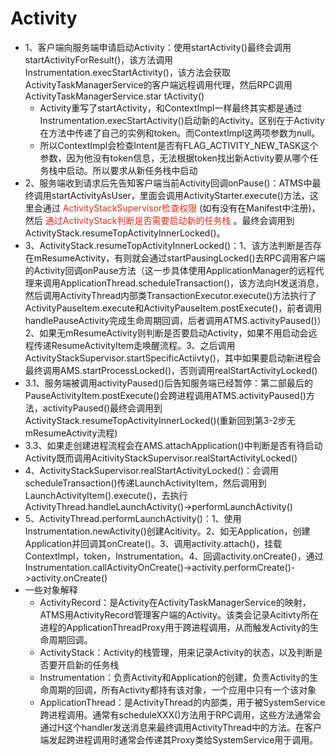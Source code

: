 # Activity
- 1、客户端向服务端申请启动Activity：使用startActivity()最终会调用startActivityForResult()，该方法调用 Instrumentation.execStartActivity()，该方法会获取ActivityTaskManagerService的客户端远程调用代理，然后RPC调用 ActivityTaskManagerService.star tActivity()
    - Activity重写了startActivity，和ContextImpl一样最终其实都是通过Instrumentation.execStartActivity()启动新的Activity。区别在于Activity在方法中传递了自己的实例和token。而ContextImpl这两项参数为null。
    - 所以ContextImpl会检查Intent是否有FLAG_ACTIVITY_NEW_TASK这个参数，因为他没有token信息，无法根据token找出新Activity要从哪个任务栈中启动。所以要求从新任务栈中启动
- 2、服务端收到请求后先告知客户端当前Activity回调onPause()：ATMS中最终调用startActivityAsUser，里面会调用ActivityStarter.execute()方法，这里会通过 <font color=#DC2D1E>ActivityStackSupervisor检查权限</font> (如有没有在Manifest中注册)，然后 <font color=#DC2D1E>通过ActivityStack判断是否需要启动新的任务栈</font> 。最终会调用到ActivityStack.resumeTopActivityInnerLocked()。
- 3、ActivityStack.resumeTopActivityInnerLocked()：1、该方法判断是否存在mResumeActivity，有则就会通过startPausingLocked()去RPC调用客户端的Activity回调onPause方法（这一步具体使用ApplicationManager的远程代理来调用ApplicationThread.scheduleTransaction()，该方法向H发送消息，然后调用ActivityThread内部类TransactionExecutor.execute()方法执行了ActivityPauseItem.execute和ActivityPauseItem.postExecute()，前者调用handlePauseActivity完成生命周期回调，后者调用ATMS.activityPaused()）2、如果无mResumeActivity则判断是否要启动Activity，如果不用启动会远程传递ResumeActivityItem走唤醒流程。3、之后调用ActivityStackSupervisor.startSpecificActiivty()，其中如果要启动新进程会最终调用AMS.startProcessLocked()，否则调用realStartActivityLocked()
- 3.1、服务端被调用activityPaused()后告知服务端已经暂停：第二部最后的PauseActivityItem.postExecute()会跨进程调用ATMS.activityPaused()方法，activityPaused()最终会调用到ActivityStack.resumeTopActivityInnerLocked()(重新回到第3-2步无mResumeActivity流程)
- 3.3、如果走创建进程流程会在AMS.attachApplication()中判断是否有待启动Activity既而调用AcitivityStackSupervisor.realStartActivityLocked()
- 4、ActivityStackSupervisor.realStartActivityLocked()：会调用scheduleTransaction()传递LaunchActivityItem，然后调用到LaunchActivityItem().execute()，去执行ActivityThread.handleLaunchActivity()->performLaunchActivity()
- 5、ActivityThread.performLaunchActivity()：1、使用Instrumentation.newActivity()创建Acitivity。2、如无Application，创建Application并回调其onCreate()。3、调用activity.attach()，挂载ContextImpl，token，Instrumentation。4、回调activity.onCreate()，通过Instrumentation.callActivityOnCreate()->activity.performCreate()->activity.onCreate()
- 一些对象解释
    - ActivityRecord：是Activity在ActivityTaskManagerService的映射，ATMS用ActivityRecord管理客户端的Activity。该类会记录Acitivty所在进程的ApplicationThreadProxy用于跨进程调用，从而触发Activity的生命周期回调。
    - ActivityStack：Activity的栈管理，用来记录Activity的状态，以及判断是否要开启新的任务栈
    - Instrumentation：负责Activity和Application的创建，负责Activity的生命周期的回调，所有Activity都持有该对象，一个应用中只有一个该对象
    - ApplicationThread：是ActivityThread的内部类，用于被SystemService跨进程调用。通常有scheduleXXX()方法用于RPC调用，这些方法通常会通过H这个handler发送消息来最终调用ActivityThread中的方法。在客户端发起跨进程调用时通常会传递其Proxy类给SystemService用于调用。